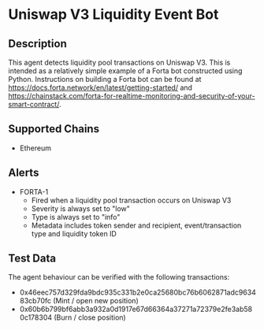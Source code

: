 # Uniswap V3 Liquidity Event Bot

## Description

This agent detects liquidity pool transactions on Uniswap V3. This is intended as a relatively simple example of a Forta bot constructed using Python. Instructions on building a Forta bot can be found at https://docs.forta.network/en/latest/getting-started/ and https://chainstack.com/forta-for-realtime-monitoring-and-security-of-your-smart-contract/.

## Supported Chains

- Ethereum

## Alerts

- FORTA-1
  - Fired when a liquidity pool transaction occurs on Uniswap V3
  - Severity is always set to "low"
  - Type is always set to "info"
  - Metadata includes token sender and recipient, event/transaction type and liquidity token ID

## Test Data

The agent behaviour can be verified with the following transactions:

- 0x46eec757d329fda9bdc935c331b2e0ca25680bc76b6062871adc963483cb70fc (Mint / open new position)
- 0x60b6b799bf6abb3a932a0d1917e67d66364a37271a72379e2fe3ab580c178304 (Burn / close position)
